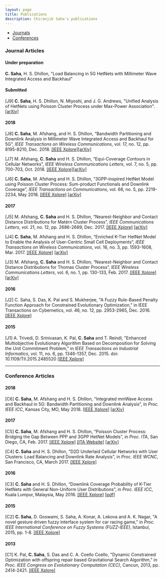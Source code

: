 ```yaml
---
layout: page
title: Publications
description: Chiranjib Saha's publications
---
```

<!--
<div class="navbar">
    <div class="navbar-inner">
        <ul class="nav">
            <li><a href="#book">book</a></li>
            <li><a href="#articles">articles</a></li>
            <li><a href="#editorials">editorials</a></li>
            <li><a href="#letters">letters</a></li>
            <li><a href="#chapters">chapters</a></li>
            <li><a href="#techreports">tech reports</a></li>
            <li><a href="#thesis">dissertation</a></li>
        </ul>
    </div>
</div>
-->
<div class="navbar">
    <div class="navbar-inner">
        <ul class="nav">
            <li><a href="#journal">Journals</a></li>
            <li><a href="#conf">Conferences</a></li>
       </ul>
    </div>
</div>




### <a name="journal"></a>Journal Articles

#### Under preparation

**C. Saha**, H. S. Dhillon, "Load Balancing in 5G HetNets with Millimeter
Wave Integrated Access and Backhaul"


#### Submitted

[J9] **C. Saha**, H. S. Dhillon, N. Miyoshi, and J. G. Andrews, 
"Unified Analysis of HetNets using Poisson Cluster Process under Max-Power Association".
[[arXiv]](https://arxiv.org/abs/1812.01830)


#### 2018

[J8] **C. Saha**, M. Afshang, and H. S. Dhillon, “Bandwidth Partitioning and Downlink Analysis in Millimeter Wave Integrated Access and Backhaul for 5G”, *IEEE Transactions on Wireless Communications*, vol. 17, no. 12, pp. 8195-8210, Dec. 2018. [[IEEE Xplore]](https://doi.org/10.1109/TWC.2018.2874655)[[arXiv]](https://arxiv.org/abs/1802.08776)

[J7] M. Afshang, **C. Saha** and H. S. Dhillon, “Equi-Coverage Contours in Cellular Networks”, *IEEE Wireless Communications Letters*, vol. 7, no. 5, pp. 700-703, Oct. 2018. [[IEEE Xplore]](https://doi.org/10.1109/LWC.2018.2812174)[[arXiv]](https://arxiv.org/abs/1802.10552)

[J6] **C. Saha**, M. Afshang and H. S. Dhillon, “3GPP-inspired HetNet Model using Poisson Cluster Process: Sum-product Functionals and Downlink Coverage”, *IEEE Transactions on Communications*, vol. 66, no. 5, pp. 2219-2234, May 2018. [[IEEE Xplore]](https://doi.org/10.1109/TCOMM.2017.2782741) [[arXiv]](https://arxiv.org/abs/1705.01699)


#### 2017

[J5] M. Afshang, **C. Saha** and H. S. Dhillon, “Nearest-Neighbor and Contact Distance Distributions for Matérn Cluster Process”, *IEEE Communications Letters*, vol. 21, no. 12, pp. 2686-2689, Dec. 2017. [[IEEE Xplore]](https://doi.org/10.1109/LCOMM.2017.2747510) [[arXiv]](https://arxiv.org/abs/1708.08438)

[J4] **C. Saha**, M. Afshang and H. S. Dhillon, “Enriched K-Tier HetNet Model to Enable the Analysis of User-Centric Small Cell Deployments”, *IEEE Transactions on Wireless Communications*, vol. 16, no. 3, pp. 1593-1608, Mar. 2017. [[IEEE Xplore]](https://doi.org/10.1109/TWC.2017.2649495) [[arXiv]](https://arxiv.org/abs/1609.08137)

[J3] M. Afshang, **C. Saha** and H. S. Dhillon, “Nearest-Neighbor and Contact Distance Distributions for Thomas Cluster Process”, *IEEE Wireless Communications Letters*, vol. 6, no. 1, pp. 130-133, Feb. 2017. [[IEEE Xplore]](https://doi.org/10.1109/LWC.2016.2641935) [[arXiv]](https://arxiv.org/abs/1609.08137)

#### 2016

[J2] C. Saha, S. Das, K. Pal and S. Mukherjee, "A Fuzzy Rule-Based Penalty Function Approach for Constrained Evolutionary Optimization," in IEEE Transactions on Cybernetics, vol. 46, no. 12, pp. 2953-2965, Dec. 2016. [[IEEE Xplore]](https://ieeexplore.ieee.org/document/6918436)

#### 2015

[J1] A. Trivedi, D. Srinivasan, K. Pal, **C. Saha** and T. Reindl, "Enhanced Multiobjective Evolutionary Algorithm Based on Decomposition for Solving the Unit Commitment Problem," in *IEEE Transactions on Industrial Informatics*, vol. 11, no. 6, pp. 1346-1357, Dec. 2015.
doi: 10.1109/TII.2015.2485520 [[IEEE Xplore]](https://ieeexplore.ieee.org/document/7286807)

---

### <a name="conf"></a>Conference Articles

#### 2018

[C6] **C. Saha**, M. Afshang and H. S. Dhillon, “Integrated mmWave Access and Backhaul in 5G: Bandwidth Partitioning and Downlink Analysis”, in *Proc. IEEE ICC*, Kansas City, MO, May 2018. [[IEEE Xplore]](https://doi.org/10.1109/ICC.2018.8422149) [[arXiv]](https://arxiv.org/abs/1710.06255)

#### 2017

[C5] **C. Saha**, M. Afshang and H. S. Dhillon, “Poisson Cluster Process: Bridging the Gap Between PPP and 3GPP HetNet Models”, in *Proc. ITA*, San Diego, CA, Feb. 2017. [[IEEE Xplore]](https://doi.org/10.1109/ITA.2017.8023448) [[ITA Website]](http://ita.ucsd.edu/workshop/17/files/paper/paper_3135.pdf) [[arXiv]](https://arxiv.org/abs/1702.05706)


[C4] **C. Saha** and H. S. Dhillon, “D2D Underlaid Cellular Networks with User Clusters: Load Balancing and Downlink Rate Analysis”, in *Proc. IEEE WCNC*, San Francisco, CA, March 2017. [[IEEE Xplore]](https://doi.org/10.1109/WCNC.2017.7925781)

#### 2016

[C3] **C. Saha** and H. S. Dhillon, “Downlink Coverage Probability of K-Tier HetNets with General Non-Uniform User Distributions”, in *Proc. IEEE ICC*, Kuala Lumpur, Malaysia, May 2016. [[IEEE Xplore]](http://dx.doi.org/10.1109/ICC.2016.7511509) [[pdf]](https://www.dhillon.ece.vt.edu/Downloads/SahDhi_ICC2016.pdf)

#### 2015

[C2] **C. Saha**, D. Goswami, S. Saha, A. Konar, A. Lekova and A. K. Nagar, "A novel gesture driven fuzzy interface system for car racing game," in *Proc. IEEE International Conference on Fuzzy Systems (FUZZ-IEEE)*, Istanbul, 2015, pp. 1-8. [[IEEE Xplore]](https://ieeexplore.ieee.org/abstract/document/7337954)

#### 2013

[C1] K. Pal, **C. Saha**, S. Das and C. A. Coello Coello, "Dynamic Constrained Optimization with offspring repair based Gravitational Search Algorithm," in *Proc. IEEE Congress on Evolutionary Computation (CEC)*, Cancun, 2013, pp. 2414-2421. [[IEEE Xplore]](https://ieeexplore.ieee.org/document/6557858)





